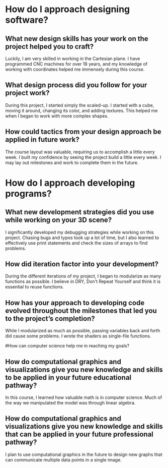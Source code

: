# How do I approach designing software? 
## What new design skills has your work on the project helped you to craft?
Luckily, I am very skilled in working in the Cartesian plane. I have programmed CNC machines for over 18 years, and my knowledge of working with coordinates helped me immensely during this course. 
## What design process did you follow for your project work?
During this project, I started simply the scaled-up. I started with a cube, moving it around, changing its color, and adding textures. This helped me when I began to work with more complex shapes.
## How could tactics from your design approach be applied in future work?
The course layout was valuable, requiring us to accomplish a little every week. I built my confidence by seeing the project build a little every week. I may lay out milestones and work to complete them in the future.
# How do I approach developing programs? 
## What new development strategies did you use while working on your 3D scene?
I significantly developed my debugging strategies while working on this project. Chasing bugs and typos took up a lot of time, but I also learned to effectively use print statements and check the sizes of arrays to find problems.
## How did iteration factor into your development?
During the different iterations of my project, I began to modularize as many functions as possible. I believe in DRY, Don’t Repeat Yourself and think it is essential to reuse functions.
## How has your approach to developing code evolved throughout the milestones that led you to the project’s completion?
While I modularized as much as possible, passing variables back and forth did cause some problems. I wrote the shaders as single-file functions.

#How can computer science help me in reaching my goals? 
## How do computational graphics and visualizations give you new knowledge and skills to be applied in your future educational pathway?
In this course, I learned how valuable math is in computer science. Much of the way we manipulated the model was through linear algebra.
## How do computational graphics and visualizations give you new knowledge and skills that can be applied in your future professional pathway?
I plan to use computational graphics in the future to design new graphs that can communicate multiple data points in a single image. 
